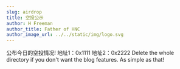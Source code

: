 ```yaml
---
slug: airdrop
title: 空投公示
author: H Freeman
author_title: Father of HNC
author_image_url: ../../static/img/logo.svg
---
```


公布今日的空投情况!
地址1：0x1111
地址2：0x2222
Delete the whole directory if you don't want the blog features. As simple as that!
